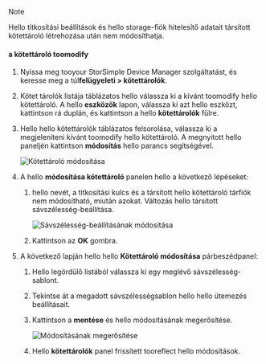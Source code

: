 <!--author=alkohli last changed: 07/05/2017-->

> [!NOTE] 
> Hello titkosítási beállítások és hello storage-fiók hitelesítő adatait társított kötettároló létrehozása után nem módosíthatja.

#### <a name="toomodify-a-volume-container"></a>a kötettároló toomodify

1. Nyissa meg tooyour StorSimple Device Manager szolgáltatást, és keresse meg a túl**felügyeleti > kötettárolók**.

2. Kötet tárolók listája táblázatos hello válassza ki a kívánt toomodify hello kötettároló. A hello **eszközök** lapon, válassza ki azt hello eszközt, kattintson rá duplán, és kattintson a hello **kötettárolók** fülre.

2. Hello hello kötettárolók táblázatos felsorolása, válassza ki a megjeleníteni kívánt toomodify hello kötettároló. A megnyitott hello paneljén kattintson **módosítás** hello parancs segítségével.

    ![Kötettároló módosítása](./media/storsimple-8000-modify-volume-container/modify-vol-container1.png)

3. A hello **módosítása kötettároló** panelen hello a következő lépéseket:
   
   1. hello nevét, a titkosítási kulcs és a társított hello kötettároló tárfiók nem módosítható, miután azokat. Változás hello társított sávszélesség-beállítása.
      
       ![Sávszélesség-beállításának módosítása](./media/storsimple-8000-modify-volume-container/modify-vol-container2.png)

   2.  Kattintson az **OK** gombra.
4. A következő lapján hello hello **Kötettároló módosítása** párbeszédpanel:
   
   1. Hello legördülő listából válassza ki egy meglévő sávszélesség-sablont.
   2. Tekintse át a megadott sávszélességsablon hello hello ütemezés beállításait.
   3. Kattintson a **mentése** és hello módosításának megerősítése.
      
       ![Módosításának megerősítése](./media/storsimple-8000-modify-volume-container/modify-vol-container3.png)

   3. Hello **kötettárolók** panel frissített tooreflect hello módosítások.

